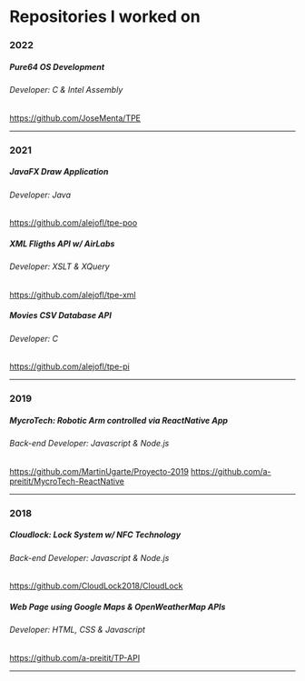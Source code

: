 # Repositories I worked on

### 2022

##### Pure64 OS Development
###### Developer: C & Intel Assembly
https://github.com/JoseMenta/TPE

***

### 2021

##### JavaFX Draw Application
###### Developer: Java
https://github.com/alejofl/tpe-poo

##### XML Fligths API w/ AirLabs
###### Developer: XSLT & XQuery
https://github.com/alejofl/tpe-xml

##### Movies CSV Database API
###### Developer: C
https://github.com/alejofl/tpe-pi

***

### 2019

##### MycroTech: Robotic Arm controlled via ReactNative App
###### Back-end Developer: Javascript & Node.js
https://github.com/MartinUgarte/Proyecto-2019
https://github.com/a-preitit/MycroTech-ReactNative

***

### 2018

##### Cloudlock: Lock System w/ NFC Technology
###### Back-end Developer: Javascript & Node.js
https://github.com/CloudLock2018/CloudLock

##### Web Page using Google Maps & OpenWeatherMap APIs
###### Developer: HTML, CSS & Javascript
https://github.com/a-preitit/TP-API

***




<!--
**AxelPreitiT/AxelPreitiT** is a ✨ _special_ ✨ repository because its `README.md` (this file) appears on your GitHub profile.

Here are some ideas to get you started:

- 🔭 I’m currently working on ...
- 🌱 I’m currently learning ...
- 👯 I’m looking to collaborate on ...
- 🤔 I’m looking for help with ...
- 💬 Ask me about ...
- 📫 How to reach me: ...
- 😄 Pronouns: ...
- ⚡ Fun fact: ...
-->
